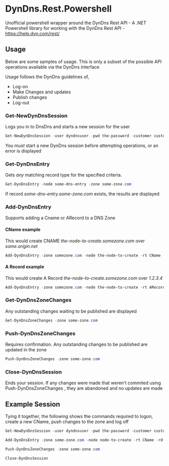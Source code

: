 # DynDns.Rest.Powershell
Unofficial powershell wrapper around the DynDns Rest API -  A .NET Powershell library for working with the DynDns Rest API - https://help.dyn.com/rest/

## Usage
Below are some samples of usage. This is only a subset of the possible API operations available via the DynDns interface

Usage follows the DynDns guidelines of, 

* Log-on
* Make Changes and updates
* Publish changes
* Log-out

### Get-NewDynDnsSession

Logs you in to DnsDns and starts a new session for the user

```powershell
Get-NewDynDnsSession -user dyndnsuser -pwd the-password -customer customer-name
```

You *must* start a new DynDns session before attempting operations, or an error is displayed

### Get-DynDnsEntry

Gets *any* matching record type for the specified criteria. 

```powershell
Get-DynDnsEntry -node some-dns-entry -zone some-zone.com
```

If record *some-dns-entry.some-zone.com* exists, the results are displayed

### Add-DynDnsEntry

Supports adding a Cname or ARecord to a DNS Zone

#### CName example

This would create CNAME *the-node-to-create.somezone.com* over *some.origin.net*

```powershell
Add-DynDnsEntry -zone somezone.com -node the-node-to-create -rt CName -rd some.origin.net
```

#### A Record example

This would create A Record *the-node-to-create.somezone.com* over *1.2.3.4*

```powershell
Add-DynDnsEntry -zone somezone.com -node the-node-to-create -rt ARecord -rd 1.2.3.4
```

### Get-DynDnsZoneChanges

Any outstanding changes waiting to be published are displayed

```powershell
Get-DynDnsZoneChanges -zone some-zone.com
```

### Push-DynDnsZoneChanges

Requires confirmation. Any outstanding changes to be published are updated in the zone

```powershell
Push-DynDnsZoneChanges -zone some-zone.com
```

### Close-DynDnsSession

Ends your session. If any changes were made that weren't commited using Push-DynDnsZoneChanges , they are abandoned and no updates are made

## Example Session

Tying it together, the following shows the commands required to logon, create a new CName, push changes to the zone and log off

```powershell
Get-NewDynDnsSession -user dyndnsuser -pwd the-password -customer customer-name

Add-DynDnsEntry -zone some-zone.com -node node-to-create -rt CName -rd some.origin.net

Push-DynDnsZoneChanges -zone some-zone.com

Close-DynDnsSession
```

